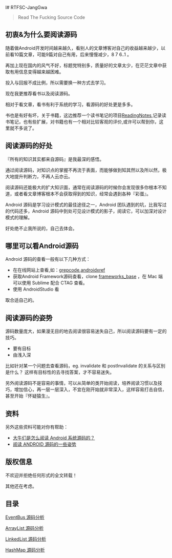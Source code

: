 I# RTFSC-JangGwa

> Read The Fucking Source Code

## 初衷&为什么要阅读源码

随着做Android开发时间越来越久，看别人的文章博客对自己的收益越来越少，以前看10篇文章，可能9篇对自己有用，后来慢慢减少，8 7 6..1 。

再加上现在国内的风气不好，标题党特别多，质量好的文章太少，在茫茫文章中获取有用信息变得越来越困难。

投入与回报不成比例，所以需要换一种方式去学习。

现在我更推荐看书以及阅读源码。

相对于看文章，看书有利于系统的学习，看源码的好处更是多多。

书也是有好有坏，关于书籍，这边推荐一个读书笔记的项目[ReadingNotes](https://github.com/AlanCheen/ReadingNotes),记录读书笔记，也有些扩展，对书籍也有一个相对比较客观的评价,或许可以帮到你，这里就不多说了。

## 阅读源码的好处

『所有的知识其实都来自源码』是我最深的感悟。  

通过阅读源码，对知识点的掌握不再流于表面，而能够做到知其然以及所以然，极大地提升判断力，不再人云亦云。

阅读源码还能极大的扩大知识面，通常在阅读源码的时候你会发现很多你根本不知道，或者看文章博客根本不会获取得到的知识，经常会遇到各种『彩蛋』。

Android 源码是学习设计模式的最佳途径之一，Android 团队遇到的坑，比我写过的代码还多，Android 源码中到处可见设计模式的影子，阅读它，可以加深对设计模式的理解。  

好处绝不止我所说的，自己去体会。  

## 哪里可以看Android源码

Android 源码的查看一般有以下几种方式：

- 在在线网站上查看,如：[grepcode](http://grepcode.com/),[androidxref](http://androidxref.com/)  
- 获取Android Framework源码查看，clone [frameworks_base](https://github.com/android/platform_frameworks_base) ，在 Mac 端可以使用 Sublime 配合 CTAG 查看。  
- 使用 AndroidStudio 看

取合适自己的。

## 阅读源码的姿势

源码数量庞大，如果漫无目的地去阅读很容易迷失自己，所以阅读源码要有一定的技巧。

- 要有目标
- 由浅入深

比如针对某一个问题去查看源码，eg. invalidate 和 postInvalidate 的关系与区别是什么？
这样有目标性的去寻找答案，才不容易迷失。

另外阅读源码不是容易的事情，可以从简单的类开始阅读，培养阅读习惯以及技巧，增加信心，再一层一层深入，不宜在刚开始就非常深入，这样容易打击自信，甚至开始『怀疑猿生』。

## 资料 

另外这些资料可能对你有帮助：

- [大牛们是怎么阅读 Android 系统源码的？](https://www.zhihu.com/question/19759722)  
- [阅读 ANDROID 源码的一些姿势](http://kaedea.com/2016/02/09/android-about-source-code-how-to-read/)  

## 版权信息

不欢迎并拒绝任何形式的全文转载！ 

其他还在考虑。

## 目录

[EventBus 源码分析](./JangGwa浅谈EventBus.md)  

[ArrayList 源码分析](./JangGwa浅谈ArrayList.md)  

[LinkedList 源码分析](./JangGwa浅谈LinkedList.md)

[HashMap 源码分析](./JangGwa浅谈HashMap.md)
